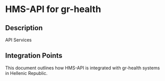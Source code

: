 # HMS-API for gr-health

## Description

API Services

## Integration Points

This document outlines how HMS-API is integrated with gr-health systems in Hellenic Republic.
